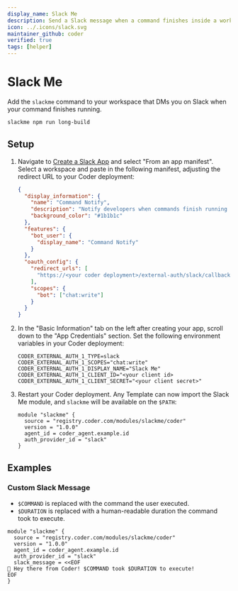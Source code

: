 ```yaml
---
display_name: Slack Me
description: Send a Slack message when a command finishes inside a workspace!
icon: ../.icons/slack.svg
maintainer_github: coder
verified: true
tags: [helper]
---
```


# Slack Me

Add the `slackme` command to your workspace that DMs you on Slack when your command finishes running.

```bash
slackme npm run long-build
```

## Setup

1. Navigate to [Create a Slack App](https://api.slack.com/apps?new_app=1) and select "From an app manifest". Select a workspace and paste in the following manifest, adjusting the redirect URL to your Coder deployment:

   ```json
   {
     "display_information": {
       "name": "Command Notify",
       "description": "Notify developers when commands finish running inside Coder!",
       "background_color": "#1b1b1c"
     },
     "features": {
       "bot_user": {
         "display_name": "Command Notify"
       }
     },
     "oauth_config": {
       "redirect_urls": [
         "https://<your coder deployment>/external-auth/slack/callback"
       ],
       "scopes": {
         "bot": ["chat:write"]
       }
     }
   }
   ```

2. In the "Basic Information" tab on the left after creating your app, scroll down to the "App Credentials" section. Set the following environment variables in your Coder deployment:

   ```env
   CODER_EXTERNAL_AUTH_1_TYPE=slack
   CODER_EXTERNAL_AUTH_1_SCOPES="chat:write"
   CODER_EXTERNAL_AUTH_1_DISPLAY_NAME="Slack Me"
   CODER_EXTERNAL_AUTH_1_CLIENT_ID="<your client id>
   CODER_EXTERNAL_AUTH_1_CLIENT_SECRET="<your client secret>"
   ```

3. Restart your Coder deployment. Any Template can now import the Slack Me module, and `slackme` will be available on the `$PATH`:

   ```hcl
   module "slackme" {
     source = "registry.coder.com/modules/slackme/coder"
     version = "1.0.0"
     agent_id = coder_agent.example.id
     auth_provider_id = "slack"
   }
   ```

## Examples

### Custom Slack Message

- `$COMMAND` is replaced with the command the user executed.
- `$DURATION` is replaced with a human-readable duration the command took to execute.

```hcl
module "slackme" {
  source = "registry.coder.com/modules/slackme/coder"
  version = "1.0.0"
  agent_id = coder_agent.example.id
  auth_provider_id = "slack"
  slack_message = <<EOF
👋 Hey there from Coder! $COMMAND took $DURATION to execute!
EOF
}
```
